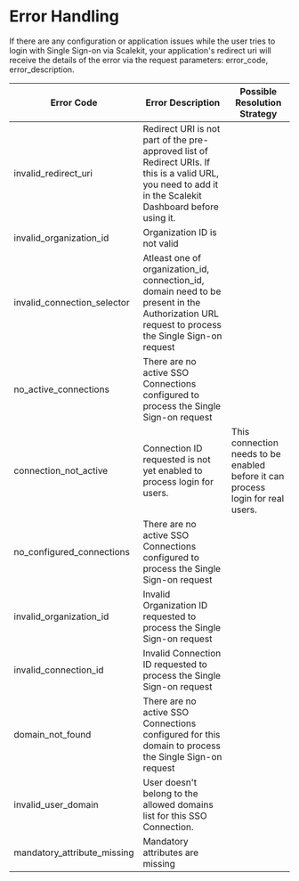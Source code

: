 # Error Handling


If there are any configuration or application issues while the user tries to login with Single Sign-on via Scalekit, your application's redirect uri will receive the details of the error via the request parameters: error_code, error_description.

| Error Code | Error Description | Possible Resolution Strategy |
|---|---| --- |
| <SimpleCode>invalid_redirect_uri</SimpleCode> | Redirect URI is not part of the pre-approved list of Redirect URIs. If this is a valid URL, you need to add it in the Scalekit Dashboard before using it. | |
| <SimpleCode>invalid_organization_id</SimpleCode> | Organization ID is not valid | |
| <SimpleCode>invalid_connection_selector</SimpleCode> | Atleast one of organization_id, connection_id, domain need to be present in the Authorization URL request to process the Single Sign-on request | |
| <SimpleCode>no_active_connections</SimpleCode> | There are no active SSO Connections configured to process the Single Sign-on request | |
| <SimpleCode>connection_not_active</SimpleCode> | Connection ID requested is not yet enabled to process login for users. | This connection needs to be enabled before it can process login for real users.|
| <SimpleCode>no_configured_connections</SimpleCode> | There are no active SSO Connections configured to process the Single Sign-on request | |
| <SimpleCode>invalid_organization_id</SimpleCode> | Invalid Organization ID requested to process the Single Sign-on request | |
| <SimpleCode>invalid_connection_id</SimpleCode> | Invalid Connection ID requested to process the Single Sign-on request | |
| <SimpleCode>domain_not_found</SimpleCode> | There are no active SSO Connections configured for this domain to process the Single Sign-on request | |
| <SimpleCode>invalid_user_domain</SimpleCode> | User doesn't belong to the allowed domains list for this SSO Connection. | |
| <SimpleCode>mandatory_attribute_missing</SimpleCode> | Mandatory attributes are missing | |
